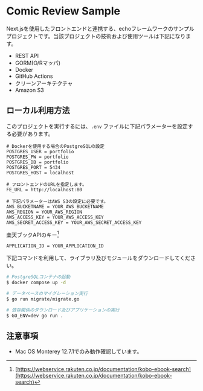# Comic Review Sample
Next.jsを使用したフロントエンドと連携する、echoフレームワークのサンプルプロジェクトです。当該プロジェクトの技術および使用ツールは下記になります。
- REST API
- GORM(O/Rマッパ)
- Docker
- GitHub Actions
- クリーンアーキテクチャ
- Amazon S3

## ローカル利用方法
このプロジェクトを実行するには、`.env` ファイルに下記パラメーターを設定する必要があります。

```plaintext
# Dockerを使用する場合のPostgreSQLの設定
POSTGRES_USER = portfolio
POSTGRES_PW = portfolio
POSTGRES_DB = portfolio
POSTGRES_PORT = 5434
POSTGRES_HOST = localhost

# フロントエンドのURLを指定します。
FE_URL = http://localhost:80

# 下記パラメーターはAWS S3の設定に必要です。
AWS_BUCKETNAME = YOUR_AWS_BUCKETNAME
AWS_REGION = YOUR_AWS_REGION
AWS_ACCESS_KEY = YOUR_AWS_ACCESS_KEY
AWS_SECRET_ACCESS_KEY = YOUR_AWS_SECRET_ACCESS_KEY
```

楽天ブックAPIのキー[^1]
[^1]: [https://webservice.rakuten.co.jp/documentation/kobo-ebook-search](https://webservice.rakuten.co.jp/documentation/kobo-ebook-search)
```
APPLICATION_ID = YOUR_APPLICATION_ID
```

下記コマンドを利用して、ライブラリ及びモジュールをダウンロードしてください。
```bash
# PostgreSQLコンテナの起動
$ docker compose up -d

# データベースのマイグレーション実行
$ go run migrate/migrate.go

# 依存関係のダウンロード及びアプリケーションの実行
$ GO_ENV=dev go run .
```

## 注意事項
- Mac OS Monterey 12.7.1でのみ動作確認しています。